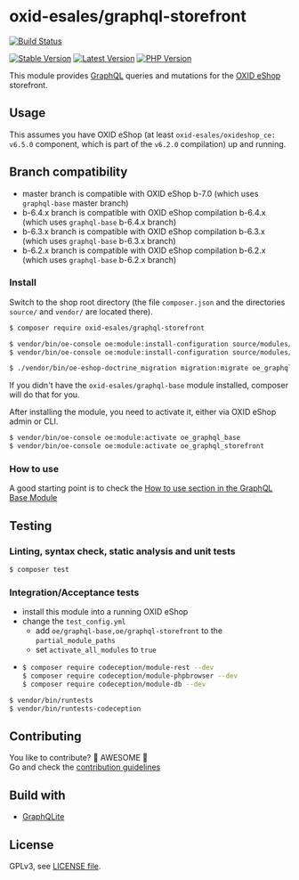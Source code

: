 # oxid-esales/graphql-storefront

[![Build Status](https://img.shields.io/github/workflow/status/OXID-eSales/graphql-storefront-module/CI?logo=github-actions&style=for-the-badge)](https://github.com/OXID-eSales/graphql-storefront-module/actions)

[![Stable Version](https://img.shields.io/packagist/v/OXID-eSales/graphql-storefront?style=for-the-badge&logo=composer&label=stable)](https://packagist.org/packages/oxid-esales/graphql-storefront)
[![Latest Version](https://img.shields.io/packagist/v/OXID-eSales/graphql-storefront?style=for-the-badge&logo=composer&label=latest&include_prereleases&color=orange)](https://packagist.org/packages/oxid-esales/graphql-storefront)
[![PHP Version](https://img.shields.io/packagist/php-v/oxid-esales/graphql-storefront?style=for-the-badge)](https://github.com/oxid-esales/graphql-storefront-module)

This module provides [GraphQL](https://www.graphql.org) queries and mutations for the [OXID eShop](https://www.oxid-esales.com/) storefront.

## Usage

This assumes you have OXID eShop (at least `oxid-esales/oxideshop_ce: v6.5.0` component, which is part of the `v6.2.0` compilation) up and running.

## Branch compatibility

* master branch is compatible with OXID eShop b-7.0 (which uses `graphql-base` master branch)
* b-6.4.x branch is compatible with OXID eShop compilation b-6.4.x (which uses `graphql-base` b-6.4.x branch)
* b-6.3.x branch is compatible with OXID eShop compilation b-6.3.x (which uses `graphql-base` b-6.3.x branch)
* b-6.2.x branch is compatible with OXID eShop compilation b-6.2.x (which uses `graphql-base` b-6.2.x branch)

### Install

Switch to the shop root directory (the file `composer.json` and the directories `source/` and `vendor/` are located there).

```bash
$ composer require oxid-esales/graphql-storefront

$ vendor/bin/oe-console oe:module:install-configuration source/modules/oe/graphql-base
$ vendor/bin/oe-console oe:module:install-configuration source/modules/oe/graphql-storefront

$ ./vendor/bin/oe-eshop-doctrine_migration migration:migrate oe_graphql_storefront
```

If you didn't have the `oxid-esales/graphql-base` module installed, composer will do that for you.

After installing the module, you need to activate it, either via OXID eShop admin or CLI.

```bash
$ vendor/bin/oe-console oe:module:activate oe_graphql_base
$ vendor/bin/oe-console oe:module:activate oe_graphql_storefront
```

### How to use

A good starting point is to check the [How to use section in the GraphQL Base Module](https://github.com/OXID-eSales/graphql-base-module/#how-to-use)

## Testing

### Linting, syntax check, static analysis and unit tests

```bash
$ composer test
```

### Integration/Acceptance tests

- install this module into a running OXID eShop
- change the `test_config.yml`
  - add `oe/graphql-base,oe/graphql-storefront` to the `partial_module_paths`
  - set `activate_all_modules` to `true`
-
  ```bash
  $ composer require codeception/module-rest --dev
  $ composer require codeception/module-phpbrowser --dev
  $ composer require codeception/module-db --dev
  ```

```bash
$ vendor/bin/runtests
$ vendor/bin/runtests-codeception
```

## Contributing

You like to contribute? 🙌 AWESOME 🙌\
Go and check the [contribution guidelines](CONTRIBUTING.md)

## Build with

- [GraphQLite](https://graphqlite.thecodingmachine.io/)

## License

GPLv3, see [LICENSE file](LICENSE).
